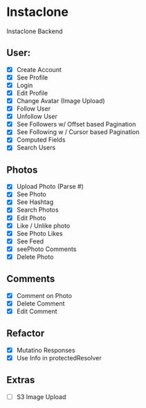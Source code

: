 # Instaclone

Instaclone Backend

## User:

- [x] Create Account
- [x] See Profile
- [x] Login
- [x] Edit Profile
- [x] Change Avatar (Image Upload)
- [x] Follow User
- [x] Unfollow User
- [x] See Followers  w/ Offset based Pagination
- [x] See Following w / Cursor based Pagination
- [x] Computed Fields
- [x] Search Users

## Photos

- [x] Upload Photo (Parse #)
- [x] See Photo
- [x] See Hashtag
- [x] Search Photos
- [x] Edit Photo
- [x] Like / Unlike photo
- [x] See Photo Likes
- [x] See Feed
- [x] seePhoto Comments
- [x] Delete Photo

## Comments

- [x] Comment on Photo
- [x] Delete Comment
- [x] Edit Comment

## Refactor

- [x] Mutatino Responses
- [x] Use Info in protectedResolver

## Extras

- [ ] S3 Image Upload
